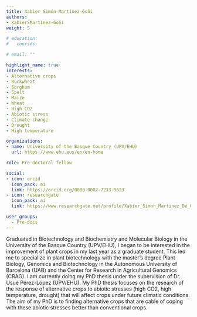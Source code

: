 ```yaml
---
title: Xabier Simón Martínez-Goñi
authors:
- XabierSMartínez-Goñi
weight: 5

# education:
#   courses:

# email: ""

highlight_name: true
interests:
- Alternative crops
- Buckwheat
- Sorghum
- Spelt
- Maize
- Wheat
- High CO2
- Abiotic stress
- Climate change
- Drought
- High temperature

organizations:
- name: University of the Basque Country (UPV/EHU)
  url: https://www.ehu.eus/en/en-home

role: Pre-doctoral fellow

social:
- icon: orcid
  icon_pack: ai
  link: https://orcid.org/0000-0002-7233-9623
- icon: researchgate
  icon_pack: ai
  link: https://www.researchgate.net/profile/Xabier_Simon_Martinez_De_Goni

user_groups: 
  - Pre-docs
---
```


Graduated in Biotechnology and Biochemistry and Molecular Biology in the University of the Basque Country (UPV/EHU), I began to be interested in the improvement of plant crops in my last year as a graduate student. This led me to specialize in plant biotechnology with the master’s degree Plant Biology, Genomics and Biotechnology in the Autonomous University of Barcelona (UAB) and the Center for Research in Agricultural Genomics (CRAG). I am currently doing my PhD thesis under the supervision of Dr. Usue Pérez-López (UPV/EHU). My PhD thesis focuses on the research of the response of alternative crops to abiotic stresses (high CO2, high temperature, drought) that will affect crops under future climatic conditions. The aim of my PhD is to finding alternative crops that are cable of coping with these abiotic stresses better than conventional crops.
